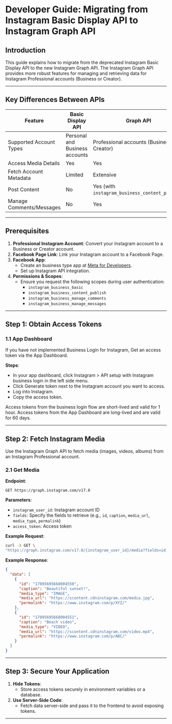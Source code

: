 # Developer Guide: Migrating from Instagram Basic Display API to Instagram Graph API

## Introduction
This guide explains how to migrate from the deprecated Instagram Basic Display API to the new Instagram Graph API. The Instagram Graph API provides more robust features for managing and retrieving data for Instagram Professional accounts (Business or Creator).

---

## Key Differences Between APIs

| **Feature**                  | **Basic Display API**                       | **Graph API**                                   |
|------------------------------|---------------------------------------------|-----------------------------------------------|
| Supported Account Types      | Personal and Business accounts             | Professional accounts (Business, Creator)     |
| Access Media Details         | Yes                                         | Yes                                           |
| Fetch Account Metadata       | Limited                                     | Extensive                                     |
| Post Content                 | No                                          | Yes (with `instagram_business_content_publish`) |
| Manage Comments/Messages     | No                                          | Yes                                           |

---

## Prerequisites

1. **Professional Instagram Account**: Convert your Instagram account to a Business or Creator account.
2. **Facebook Page Link**: Link your Instagram account to a Facebook Page.
3. **Facebook App**:
   - Create an business type app at [Meta for Developers](https://developers.facebook.com/).
   - Set up Instagram API integration.
4. **Permissions & Scopes**:
   - Ensure you request the following scopes during user authentication:
     - `instagram_business_basic`
     - `instagram_business_content_publish`
     - `instagram_business_manage_comments`
     - `instagram_business_manage_messages`

---

## Step 1: Obtain Access Tokens

### 1.1 App Dashboard
If you have not implemented Business Login for Instagram, Get an access token via the App Dashboard.

**Steps**:
- In your app dashboard, click Instagram > API setup with Instagram business login in the left side menu.
- Click Generate token next to the Instagram account you want to access.
- Log into Instagram.
- Copy the access token.

Access tokens from the business login flow are short-lived and valid for 1 hour. Access tokens from the App Dashboard are long-lived and are valid for 60 days. 



---

## Step 2: Fetch Instagram Media
Use the Instagram Graph API to fetch media (images, videos, albums) from an Instagram Professional account.

### 2.1 Get Media
**Endpoint**:
```plaintext
GET https://graph.instagram.com/v17.0
```
**Parameters**:
- `instagram_user_id`: Instagram account ID
- `fields`: Specify the fields to retrieve (e.g., `id`, `caption`, `media_url`, `media_type`, `permalink`)
- `access_token`: Access token

**Example Request**:
```bash
curl -X GET \
"https://graph.instagram.com/v17.0/{instagram_user_id}/media?fields=id,caption,media_url,permalink,media_type&access_token={access_token}"
```

**Example Response**:
```json
{
  "data": [
    {
      "id": "17895695668004550",
      "caption": "Beautiful sunset!",
      "media_type": "IMAGE",
      "media_url": "https://scontent.cdninstagram.com/media.jpg",
      "permalink": "https://www.instagram.com/p/XYZ/"
    },
    {
      "id": "17895695668004551",
      "caption": "Beach video",
      "media_type": "VIDEO",
      "media_url": "https://scontent.cdninstagram.com/video.mp4",
      "permalink": "https://www.instagram.com/p/ABC/"
    }
  ]
}
```

---

## Step 3: Secure Your Application
1. **Hide Tokens**:
   - Store access tokens securely in environment variables or a database.
2. **Use Server-Side Code**:
   - Fetch data server-side and pass it to the frontend to avoid exposing tokens.
---
